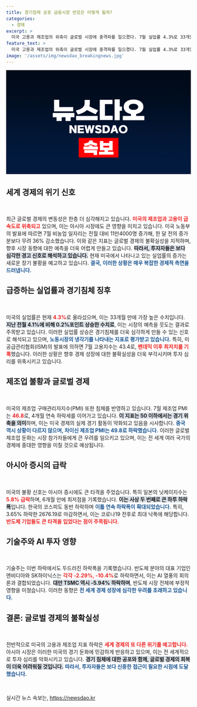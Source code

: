 ```yaml
---
title: 경기침체 공포 금융시장 반응은 어떻게 될까?
categories:
  - 경제
excerpt: >
  미국 고용과 제조업의 위축이 글로벌 시장에 충격파를 일으켰다. 7월 실업률 4.3%로 33개월 만에 최고치, 아시아 증시도 급락세를 겪으며 투자자들을 긴장하게 만들고 있다.
feature_text: >
  미국 고용과 제조업의 위축이 글로벌 시장에 충격파를 일으켰다. 7월 실업률 4.3%로 33개월 만에 최고치, 아시아 증시도 급락세를 겪으며 투자자들을 긴장하게 만들고 있다.
image: '/assets/img/newsdao_breakingnews.jpg'
---
```


<p><img src="/assets/img/newsdao_breakingnews.jpg" alt="ontimetimes 속보" /></p>

<h2 data-ke-size="size26">세계 경제의 위기 신호</h2>

<p data-ke-size="size16">&nbsp;</p>

<p data-ke-size="size16">최근 글로벌 경제의 변동성은 한층 더 심각해지고 있습니다. <b><span style="color: #ee2323;">미국의 제조업과 고용이 급속도로 위축되고</span></b> 있으며, 이는 아시아 시장에도 큰 영향을 미치고 있습니다. 미국 노동부의 발표에 따르면 7월 비농업 일자리는 전월 대비 11만4000명 증가해, 한 달 전의 증가분보다 무려 36% 감소했습니다. 이와 같은 지표는 글로벌 경제의 불확실성을 지적하며, 향후 시장 동향에 대한 예측을 더욱 어렵게 만들고 있습니다. <b><span style="background-color: #21538527;">따라서, 투자자들은 보다 심각한 경고 신호로 해석하고 있습니다.</span></b> 현재 미국에서 나타나고 있는 실업률의 증가는 새로운 장기 불황을 예고하고 있습니다. <b><span style="color: #1a5490;">결국, 이러한 상황은 매우 복잡한 경제적 측면을 드러냅니다.</span></b></p>

<h2 data-ke-size="size26">급증하는 실업률과 경기침체 징후</h2>

<p data-ke-size="size16">&nbsp;</p>

<p data-ke-size="size16">미국의 실업률은 현재 <b><span style="color: #ee2323;">4.3%</span></b>로 올라섰으며, 이는 33개월 만에 가장 높은 수치입니다. <b><span style="background-color: #21538527;">지난 전월 4.1%에 비해 0.2%포인트 상승한 수치로</span></b>, 이는 시장의 예측을 웃도는 결과로 주목받고 있습니다. 이러한 실업률 상승은 경기침체를 더욱 심각하게 만들 수 있는 신호로 해석되고 있으며, <b><span style="color: #1a5490;">노동시장의 냉각기를 나타내는 지표로 평가받고 있습니다.</span></b> 특히, 미 공급관리협회(ISM)의 발표에 의하면 7월 고용지수는 43.4로, <b><span style="color: #ee2323;">팬데믹 이후 최저치를 기록</span></b>했습니다. 이러한 상황은 향후 경제 성장에 대한 불확실성을 더욱 부각시키며 투자 심리를 위축시키고 있습니다.</p>

<h2 data-ke-size="size26">제조업 불황과 글로벌 경제</h2>

<p data-ke-size="size16">&nbsp;</p>

<p data-ke-size="size16">미국의 제조업 구매관리자지수(PMI) 또한 침체를 반영하고 있습니다. 7월 제조업 PMI는 <b><span style="color: #ee2323;">46.8</span></b>로, 4개월 연속 하락세를 이어가고 있습니다. <b><span style="background-color: #21538527;">이 지표는 50 이하에서는 경기 위축을 의미</span></b>하며, 이는 미국 경제의 실제 경기 활동이 약화되고 있음을 시사합니다. <b><span style="color: #1a5490;">중국 역시 상황이 다르지 않으며, 차이신 제조업 PMI는 49.8로 하락했습니다.</span></b> 이러한 글로벌 제조업 둔화는 시장 참가자들에게 큰 우려를 일으키고 있으며, 이는 전 세계 여러 국가의 경제에 중대한 영향을 미칠 것으로 예상됩니다.</p>

<h2 data-ke-size="size26">아시아 증시의 급락</h2>

<p data-ke-size="size16">&nbsp;</p>

<p data-ke-size="size16">미국의 불황 신호는 아시아 증시에도 큰 타격을 주었습니다. 특히 일본의 닛케이지수는 <b><span style="color: #ee2323;">5.8% 급락</span></b>하며, 6개월 만에 최저점을 기록했습니다. <b><span style="background-color: #21538527;">이는 사상 두 번째로 큰 하루 하락폭</span></b>입니다. 한국의 코스피도 동반 하락하며 <b><span style="color: #1a5490;">이틀 연속 하락폭이 확대되었습니다.</span></b> 특히, 3.65% 하락한 2676.19로 마감하면서, 이는 코로나19 전후로 최대 낙폭에 해당합니다. <b><span style="color: #ee2323;">반도체 기업들도 큰 타격을 입었다는 점이 주목됩니다.</span></b></p>

<h2 data-ke-size="size26">기술주와 AI 투자 영향</h2>

<p data-ke-size="size16">&nbsp;</p>

<p data-ke-size="size16">기술주는 이번 하락에서도 두드러진 하락폭을 기록했습니다. 반도체 분야의 대표 기업인 엔비디아와 SK하이닉스는 <b><span style="color: #ee2323;">각각 -2.29%, -10.4%</span></b>로 하락하면서, 이는 AI 열풍의 회의론과 결합되었습니다. <b><span style="background-color: #21538527;">대만 TSMC 역시 -5.94% 하락하며</span></b>, 반도체 시장 전체에 부정적 영향을 미쳤습니다. 이러한 동향은 <b><span style="color: #1a5490;">전 세계 경제 성장에 심각한 우려를 초래하고 있습니다.</span></b></p>

<h2 data-ke-size="size26">결론: 글로벌 경제의 불확실성</h2>

<p data-ke-size="size16">&nbsp;</p>

<p data-ke-size="size16">전반적으로 미국의 고용과 제조업 지표 하락은 <b><span style="color: #ee2323;">세계 경제의 또 다른 위기를 예고합니다.</span></b> 아시아 시장은 이러한 미국의 경기 둔화에 민감하게 반응하고 있으며, 이는 전 세계적으로 투자 심리를 악화시키고 있습니다. <b><span style="background-color: #21538527;">경기 침체에 대한 공포와 함께, 글로벌 경제의 회복이 더욱 어려워질 것입니다.</span></b> <b><span style="color: #1a5490;">따라서, 투자자들은 보다 신중한 접근이 필요한 시점에 도달했습니다.</span></b></p>

<p data-ke-size="size16">&nbsp;</p>
실시간 뉴스 속보는, <a href="https://newsdao.kr" rel="dofollow">https://newsdao.kr</a>


